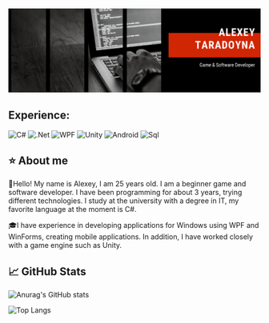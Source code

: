 <!--Header-->
### [![header](https://github.com/Chikipooki/chikipooki/blob/Master-Jedi/assets/Header%20img.png)](https://github.com/Chikipooki) 

<!--Tools and Languages-->
## Experience:
![С#](https://img.shields.io/badge/-C%23-282a36?style=for-the-badge&logo=Csharp&logoColor=violet)
![.Net](https://img.shields.io/badge/-Framework-282a36?style=for-the-badge&logo=.net&logoColor=)
![WPF](https://img.shields.io/badge/-WPF-282a36?style=for-the-badge&logo=xaml&logoColor=)
![Unity](https://img.shields.io/badge/-Unity-282a36?style=for-the-badge&logo=unity&logoColor=)
![Android](https://img.shields.io/badge/-Android-282a36?style=for-the-badge&logo=android&logoColor=)
![Sql](https://img.shields.io/badge/-Sql-282a36?style=for-the-badge&logo=mysql&logoColor=)

<!--Info-->
## ⭐️ About me
📝Hello! My name is Alexey, I am 25 years old. I am a beginner game and software developer. I have been programming for about 3 years, trying different technologies. I study at the university with a degree in IT, my favorite language at the moment is C#.

🎓I have experience in developing applications for Windows using WPF and WinForms, creating mobile applications. In addition, I have worked closely with a game engine such as Unity.

## 📈 GitHub Stats
<!--Stats-->
![Anurag's GitHub stats](https://github-readme-stats.vercel.app/api?username=Chikipooki&theme=dracula&hide=contribs&count_private=true&show_icons=true)

<!--Languages-->
![Top Langs](https://github-readme-stats.vercel.app/api/top-langs/?username=Chikipooki&theme=dracula&hide=Makefile&layout=compact) 
